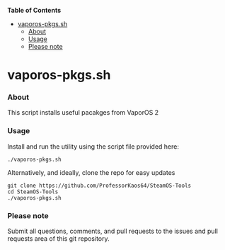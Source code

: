 <!-- START doctoc generated TOC please keep comment here to allow auto update -->
<!-- DON'T EDIT THIS SECTION, INSTEAD RE-RUN doctoc TO UPDATE -->
**Table of Contents**

- [vaporos-pkgs.sh](#vaporos-pkgssh)
    - [About](#about)
    - [Usage](#usage)
    - [Please note](#please-note)

<!-- END doctoc generated TOC please keep comment here to allow auto update -->

# vaporos-pkgs.sh

### About
This script installs useful pacakges from VaporOS 2
 
### Usage

Install and run the utility using the script file provided here:
```
./vaporos-pkgs.sh
```

Alternatively, and ideally, clone the repo for easy updates
```
git clone https://github.com/ProfessorKaos64/SteamOS-Tools
cd SteamOS-Tools
./vaporos-pkgs.sh
```

### Please note

Submit all questions, comments, and pull requests to the issues and pull requests area of this git repository.
